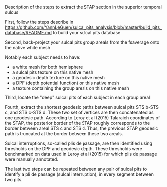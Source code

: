 Description of the steps to extract the STAP section in the superior temporal sulcus

First, follow the steps describe in
https://github.com/YannLeGuen/sulcal_pits_analysis/blob/master/build_pits_database/README.md
to build your sulcal pits database

Second, back-project your sulcal pits group areals from the fsaverage onto the native white mesh

Notably each subject needs to have:
- a white mesh for both hemisphere
- a sulcal pits texture on this native mesh
- a geodesic depth texture on this native mesh
- a DPF (depth potential function) on this native mesh
- a texture containing the group areals on this native mesh

Third, locate the "deep" sulcal pits of each subject in each group areal

Fourth, extract the shortest geodesic paths between sulcal pits STS b-STS c, and STS c-STS d.
These two set of vertices are then concatenated as one geodesic path.
According to Leroy et al (2015) Talaraich coordinates of the STAP, the posterior border of the STAP roughly
corresponds to the border between areal STS c and STS d.
Thus, the previous STAP geodesic path is truncated at the border between these two areals.

Sulcal interruptions, so-called plis de passage, are then identified using thresholds on the DPF and geodesic depth.
These thresholds were benchmarked on data used in Leroy et al (2015) for which plis de passage were manually annotated.

The last two steps can be repeated between any pair of sulcal pits to identify a pli de passage (sulcal interruption),
in every segment between two pits.